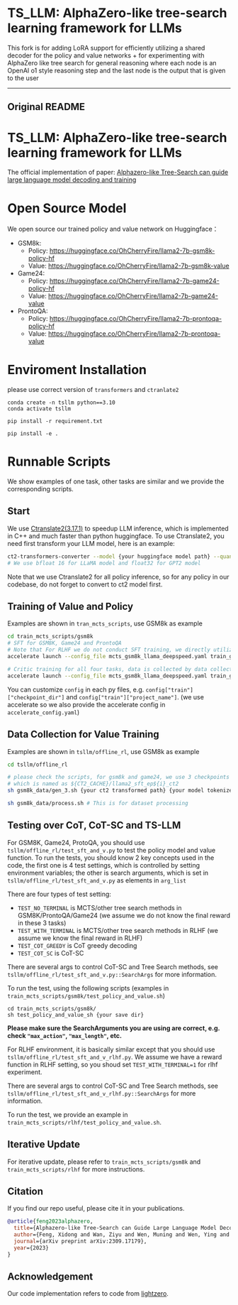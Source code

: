 # TS_LLM: AlphaZero-like tree-search learning framework for LLMs 

This fork is for adding LoRA support for efficiently utilizing a shared decoder for the policy and value networks + for experimenting with AlphaZero like tree search for general reasoning where each node is an OpenAI o1 style reasoning step and the last node is the output that is given to the user

---
Original README
---
# TS_LLM: AlphaZero-like tree-search learning framework for LLMs 
The official implementation of paper: [Alphazero-like Tree-Search can guide large language model decoding and training](https://arxiv.org/pdf/2309.17179.pdf)

# Open Source Model
We open source our trained policy and value network on Huggingface：

* GSM8k:
  - Policy: https://huggingface.co/OhCherryFire/llama2-7b-gsm8k-policy-hf
  - Value: https://huggingface.co/OhCherryFire/llama2-7b-gsm8k-value
* Game24:
	- Policy: https://huggingface.co/OhCherryFire/llama2-7b-game24-policy-hf
	- Value: https://huggingface.co/OhCherryFire/llama2-7b-game24-value
* ProntoQA:
	- Policy: https://huggingface.co/OhCherryFire/llama2-7b-prontoqa-policy-hf
	- Value: https://huggingface.co/OhCherryFire/llama2-7b-prontoqa-value

# Enviroment Installation
please use correct version of `transformers` and `ctranlate2`
```
conda create -n tsllm python==3.10
conda activate tsllm

pip install -r requirement.txt

pip install -e .
```


# Runnable Scripts
We show examples of one task, other tasks are similar and we provide the corresponding scripts.

## Start
We use [Ctranslate2(3.17.1)](https://github.com/OpenNMT/CTranslate2) to speedup LLM inference, which is implemented in C++ and much faster than python huggingface. To use Ctranslate2, you need first transform your LLM model, here is an example:
```bash
ct2-transformers-converter --model {your huggingface model path} --quantization bfloat16 --output_dir {your ct2_cache target path}
# We use bfloat 16 for LLaMA model and float32 for GPT2 model
```

Note that we use Ctranslate2 for all policy inference, so for any policy in our codebase, do not forget to convert to ct2 model first.

## Training of Value and Policy
Examples are shown in `tran_mcts_scripts`, use GSM8k as example
```bash
cd train_mcts_scripts/gsm8k
# SFT for GSM8K, Game24 and ProntoQA
# Note that For RLHF we do not conduct SFT training, we directly utilize vicgalle/gpt2-open-instruct-v1.
accelerate launch --config_file mcts_gsm8k_llama_deepspeed.yaml train_gsm8k_sft.py 

# Critic training for all four tasks, data is collected by data collection section.
accelerate launch --config_file mcts_gsm8k_llama_deepspeed.yaml train_gsm8k_critic.py
```
You can customize `config` in each py files, e.g. `config["train"]["checkpoint_dir"]` and `config["train"]["project_name"]`. (we use accelerate so we also provide the accelerate config in `accelerate_config.yaml`)

## Data Collection for Value Training
Examples are shown in `tsllm/offline_rl`, use GSM8k as example 

```bash
cd tsllm/offline_rl

# please check the scripts, for gsm8k and game24, we use 3 checkpoints to rollout data
# which is named as ${CT2_CACHE}/llama2_sft_ep${i}_ct2
sh gsm8k_data/gen_3.sh {your ct2 transformed path} {your model tokenizer path} # This is for dataset generation

sh gsm8k_data/process.sh # This is for dataset processing
```

## Testing over CoT, CoT-SC and TS-LLM
For GSM8K, Game24, ProtoQA, you should use `tsllm/offline_rl/test_sft_and_v.py` to test the policy model and value function.
To run the tests, you should know 2 key concepts used in the code, the first one is 4 test settings, which is controlled by setting environment variables; the other is search arguments, which is set in `tsllm/offline_rl/test_sft_and_v.py` as elements in `arg_list`

There are four types of test setting:
- `TEST_NO_TERMINAL` is MCTS/other tree search methods in GSM8K/ProntoQA/Game24 (we assume we do not know the final reward in these 3 tasks)
- `TEST_WITH_TERMINAL` is MCTS/other tree search methods in RLHF (we assume we know the final reward in RLHF)
- `TEST_COT_GREEDY` is CoT greedy decoding
- `TEST_COT_SC` is CoT-SC

There are several args to control CoT-SC and Tree Search methods, see `tsllm/offline_rl/test_sft_and_v.py::SearchArgs` for more information.

To run the test, using the following scripts (examples in `train_mcts_scripts/gsm8k/test_policy_and_value.sh`)
```
cd train_mcts_scripts/gsm8k/
sh test_policy_and_value_sh {your save dir}
```

**Please make sure the SearchArguments you are using are correct, e.g. check `"max_action"`, `"max_length"`, etc.**


For RLHF environment, it is basically similar except that you should use `tsllm/offline_rl/test_sft_and_v_rlhf.py`. We assume we have a reward function in RLHF setting, so you shoud set `TEST_WITH_TERMINAL=1` for rlhf experiment. 

There are several args to control CoT-SC and Tree Search methods, see `tsllm/offline_rl/test_sft_and_v_rlhf.py::SearchArgs` for more information.

To run the test, we provide an example in `train_mcts_scripts/rlhf/test_policy_and_value.sh`.

## Iterative Update
For iterative update, please refer to `train_mcts_scripts/gsm8k` and `train_mcts_scripts/rlhf` for more instructions.

## Citation
If you find our repo useful, please cite it in your publications.

```bibtex
@article{feng2023alphazero,
  title={Alphazero-like Tree-Search can Guide Large Language Model Decoding and Training},
  author={Feng, Xidong and Wan, Ziyu and Wen, Muning and Wen, Ying and Zhang, Weinan and Wang, Jun},
  journal={arXiv preprint arXiv:2309.17179},
  year={2023}
}
```

## Acknowledgement
Our code implementation refers to code from [lightzero](https://github.com/opendilab/LightZero).

